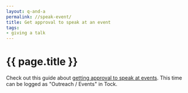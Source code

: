 ```yaml
---
layout: q-and-a
permalink: //speak-event/
title: Get approval to speak at an event
tags:
- giving a talk
---
```

# {{ page.title }}

Check out this guide about [getting approval to speak at events](https://docs.google.com/a/gsa.gov/document/d/1OjxymrHIU1VREv93HrG1sESzyrtx8B2kl_Ey4IL_4xc/edit). This time can be logged as "Outreach / Events" in Tock.
